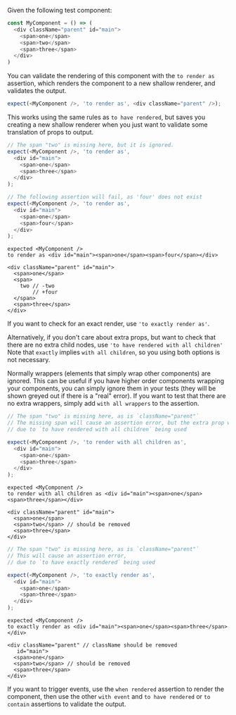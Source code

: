 Given the following test component:

```js
const MyComponent = () => (
  <div className="parent" id="main">
    <span>one</span>
    <span>two</span>
    <span>three</span>
  </div>
)
```

You can validate the rendering of this component with the `to render as` assertion,
which renders the component to a new shallow renderer, and validates the output.

```js
expect(<MyComponent />, 'to render as', <div className="parent" />);
```

This works using the same rules as `to have rendered`, but saves you creating a
new shallow renderer when you just want to validate some translation of props to
output.

```js
// The span "two" is missing here, but it is ignored.
expect(<MyComponent />, 'to render as',
  <div id="main">
    <span>one</span>
    <span>three</span>
  </div>
);
```

```js
// The following assertion will fail, as 'four' does not exist
expect(<MyComponent />, 'to render as',
  <div id="main">
    <span>one</span>
    <span>four</span>
  </div>
);
```

```output
expected <MyComponent />
to render as <div id="main"><span>one</span><span>four</span></div>

<div className="parent" id="main">
  <span>one</span>
  <span>
    two // -two
        // +four
  </span>
  <span>three</span>
</div>
```

If you want to check for an exact render, use `'to exactly render as'`.

Alternatively, if you don't care about extra props, but want to check that there are no extra child nodes, use `'to have rendered with all children'`
Note that `exactly` implies `with all children`, so you using both options is not necessary.

Normally wrappers (elements that simply wrap other components) are ignored. This can be useful if you have higher order
components wrapping your components, you can simply ignore them in your tests (they will be shown greyed out 
if there is a "real" error).  If you want to test that there are no extra wrappers, simply add 
`with all wrappers` to the assertion.


```js
// The span "two" is missing here, as is `className="parent"`
// The missing span will cause an assertion error, but the extra prop will be ignored
// due to `to have rendered with all children` being used

expect(<MyComponent />, 'to render with all children as',
  <div id="main">
    <span>one</span>
    <span>three</span>
  </div>
);
```

```output
expected <MyComponent />
to render with all children as <div id="main"><span>one</span><span>three</span></div>

<div className="parent" id="main">
  <span>one</span>
  <span>two</span> // should be removed
  <span>three</span>
</div>
```

```js
// The span "two" is missing here, as is `className="parent"`
// This will cause an assertion error,
// due to `to have exactly rendered` being used

expect(<MyComponent />, 'to exactly render as',
  <div id="main">
    <span>one</span>
    <span>three</span>
  </div>
);
```

```output
expected <MyComponent />
to exactly render as <div id="main"><span>one</span><span>three</span></div>

<div className="parent" // className should be removed
   id="main">
  <span>one</span>
  <span>two</span> // should be removed
  <span>three</span>
</div>
```

If you want to trigger events, use the `when rendered` assertion to render
the component, then use the other `with event` and `to have rendered` or `to contain`
assertions to validate the output.
